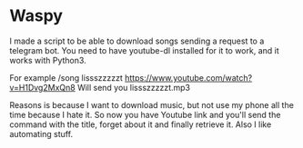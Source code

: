 # Waspy

I made a script to be able to download songs sending a request to a telegram bot. You need to have youtube-dl installed for it to work, and it works with Python3.

For example 
/song lissszzzzzt https://www.youtube.com/watch?v=H1Dvg2MxQn8
Will send you lissszzzzzt.mp3

Reasons is because I want to download music, but not use my phone all the time because I hate it. So now you have Youtube link and you'll send the command with the title, forget about it and finally retrieve it. Also I like automating stuff.
